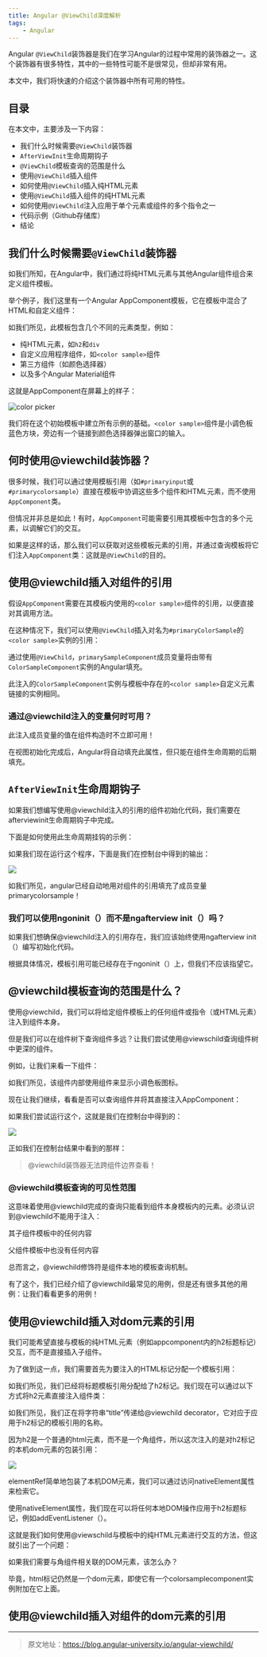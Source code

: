 ```yaml
---
title: Angular @ViewChild深度解析
tags:
    - Angular
---
```


Angular `@ViewChild`装饰器是我们在学习Angular的过程中常用的装饰器之一。这个装饰器有很多特性，其中的一些特性可能不是很常见，但却非常有用。

本文中，我们将快速的介绍这个装饰器中所有可用的特性。
<!--more-->

## 目录

在本文中，主要涉及一下内容：

- 我们什么时候需要`@ViewChild`装饰器
- `AfterViewInit`生命周期钩子
- `@ViewChild`模板查询的范围是什么
- 使用`@ViewChild`插入组件
- 如何使用`@ViewChild`插入纯HTML元素
- 使用`@ViewChild`插入组件的纯HTML元素
- 如何使用`@ViewChild`注入应用于单个元素或组件的多个指令之一
- 代码示例（Github存储库）
- 结论


## 我们什么时候需要`@ViewChild`装饰器

如我们所知，在Angular中，我们通过将纯HTML元素与其他Angular组件组合来定义组件模板。

举个例子，我们这里有一个Angular AppComponent模板，它在模板中混合了HTML和自定义组件：

如我们所见，此模板包含几个不同的元素类型，例如：

- 纯HTML元素，如`h2`和`div`
- 自定义应用程序组件，如`<color sample>`组件
- 第三方组件（如颜色选择器）
- 以及多个Angular Material组件

这就是AppComponent在屏幕上的样子：

![color picker](https://s3-us-west-1.amazonaws.com/angular-university/blog-images/angular-viewchild/view-child-1.png)

我们将在这个初始模板中建立所有示例的基础。`<color sample>`组件是小调色板蓝色方块，旁边有一个链接到颜色选择器弹出窗口的输入。


## 何时使用@viewchild装饰器？

很多时候，我们可以通过使用模板引用（如`#primaryinput`或`#primarycolorsample`）直接在模板中协调这些多个组件和HTML元素，而不使用`AppComponent`类。

但情况并非总是如此！有时，`AppComponent`可能需要引用其模板中包含的多个元素，以调解它们的交互。

如果是这样的话，那么我们可以获取对这些模板元素的引用，并通过查询模板将它们注入`AppComponent`类：这就是`@ViewChild`的目的。


## 使用@viewchild插入对组件的引用

假设`AppComponent`需要在其模板内使用的`<color sample>`组件的引用，以便直接对其调用方法。

在这种情况下，我们可以使用`@ViewChild`插入对名为`#primaryColorSample`的`<color sample>`实例的引用：

通过使用`@ViewChild`，`primarySampleComponent`成员变量将由带有`ColorSampleComponent`实例的Angular填充。

此注入的`ColorSampleComponent`实例与模板中存在的`<color sample>`自定义元素链接的实例相同。

### 通过@viewchild注入的变量何时可用？

此注入成员变量的值在组件构造时不立即可用！

在视图初始化完成后，Angular将自动填充此属性，但只能在组件生命周期的后期填充。

## `AfterViewInit`生命周期钩子
如果我们想编写使用@viewchild注入的引用的组件初始化代码，我们需要在afterviewinit生命周期钩子中完成。



下面是如何使用此生命周期挂钩的示例：



如果我们现在运行这个程序，下面是我们在控制台中得到的输出：

![](https://s3-us-west-1.amazonaws.com/angular-university/blog-images/angular-viewchild/view-child-2.png)

如我们所见，angular已经自动地用对组件的引用填充了成员变量primarycolorsample！

### 我们可以使用ngoninit（）而不是ngafterview init（）吗？

如果我们想确保@viewchild注入的引用存在，我们应该始终使用ngafterview init（）编写初始化代码。



根据具体情况，模板引用可能已经存在于ngoninit（）上，但我们不应该指望它。

## @viewchild模板查询的范围是什么？

使用@viewchild，我们可以将给定组件模板上的任何组件或指令（或HTML元素）注入到组件本身。



但是我们可以在组件树下查询组件多远？让我们尝试使用@viewschild查询组件树中更深的组件。



例如，让我们来看一下<color sample>组件：



如我们所见，该组件内部使用<mat icon>组件来显示小调色板图标。



现在让我们继续，看看是否可以查询<mat icon>组件并将其直接注入AppComponent：



如果我们尝试运行这个，这就是我们在控制台中得到的：

![](https://s3-us-west-1.amazonaws.com/angular-university/blog-images/angular-viewchild/view-child-3.png)

正如我们在控制台结果中看到的那样：

> @viewchild装饰器无法跨组件边界查看！

### @viewchild模板查询的可见性范围

这意味着使用@viewchild完成的查询只能看到组件本身模板内的元素。必须认识到@viewchild不能用于注入：



其子组件模板中的任何内容

父组件模板中也没有任何内容

总而言之，@viewchild修饰符是组件本地的模板查询机制。



有了这个，我们已经介绍了@viewchild最常见的用例，但是还有很多其他的用例：让我们看看更多的用例！

## 使用@viewchild插入对dom元素的引用

我们可能希望直接与模板的纯HTML元素（例如appcomponent内的h2标题标记）交互，而不是直接插入子组件。



为了做到这一点，我们需要首先为要注入的HTML标记分配一个模板引用：



如我们所见，我们已经将标题模板引用分配给了h2标记。我们现在可以通过以下方式将h2元素直接注入组件类：



如我们所见，我们正在将字符串“title”传递给@viewchild decorator，它对应于应用于h2标记的模板引用的名称。



因为h2是一个普通的html元素，而不是一个角组件，所以这次注入的是对h2标记的本机dom元素的包装引用：

![](https://s3-us-west-1.amazonaws.com/angular-university/blog-images/angular-viewchild/view-child-4.png)

elementRef简单地包装了本机DOM元素，我们可以通过访问nativeElement属性来检索它。



使用nativeElement属性，我们现在可以将任何本地DOM操作应用于h2标题标记，例如addEventListener（）。



这就是我们如何使用@viewschild与模板中的纯HTML元素进行交互的方法，但这就引出了一个问题：



如果我们需要与角组件相关联的DOM元素，该怎么办？



毕竟，<color sample>html标记仍然是一个dom元素，即使它有一个colorsamplecomponent实例附加在它上面。

## 使用@viewchild插入对组件的dom元素的引用

---

> 原文地址：https://blog.angular-university.io/angular-viewchild/